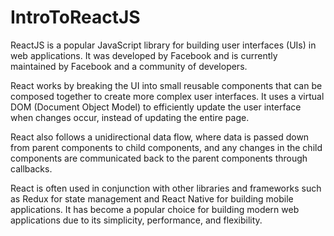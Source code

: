 # IntroToReactJS

ReactJS is a popular JavaScript library for building user interfaces (UIs) in web applications. It was developed by Facebook and is currently maintained by Facebook and a community of developers.

React works by breaking the UI into small reusable components that can be composed together to create more complex user interfaces. It uses a virtual DOM (Document Object Model) to efficiently update the user interface when changes occur, instead of updating the entire page.

React also follows a unidirectional data flow, where data is passed down from parent components to child components, and any changes in the child components are communicated back to the parent components through callbacks.

React is often used in conjunction with other libraries and frameworks such as Redux for state management and React Native for building mobile applications. It has become a popular choice for building modern web applications due to its simplicity, performance, and flexibility.
